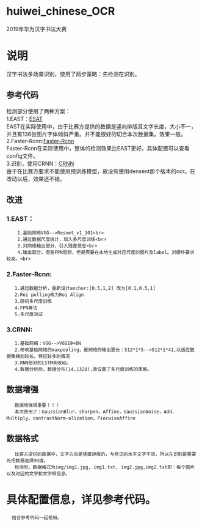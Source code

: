 # huiwei_chinese_OCR
2019年华为汉字书法大赛
# 说明
汉字书法多场景识别，使用了两步策略：先检测在识别。  
## 参考代码
检测部分使用了两种方案：  
1.EAST：[ESAT](https://github.com/argman/EAST)  
    EAST在实际使用中，由于比赛方提供的数据是竖向排版且文字长度，大小不一，并且有136张图片字体倾斜严重。并不能很好的切合本次数据集。效果一般。  
2.Faster-Rcnn:[Faster-Rcnn](https://github.com/roytseng-tw/Detectron.pytorch)  
    Faster-Rcnn在实际使用中，整体的检测效果比EAST更好。具体配置可以查看config文件。  
3.识别，使用CRNN：[CRNN](https://github.com/Sierkinhane/crnn_chinese_characters_rec)  
    由于在比赛方要求不能使用预训练模型，故没有使用densent那个版本的ocr。在改动以后，效果还不错。 
## 改进
### 1.EAST：  
        1.基础网络VGG-->Resnet_v1_101<br>
        2.通过数据尺度统计，加入多尺度训练<br>
        3.对网络输出部分，引入残差信息<br>
        4.输出部分，借鉴FPN思想，但是需要在本地生成对应尺度的图片及label。对硬件要求较高。<br>
### 2.Faster-Rcnn:  
       1.通过数据分析，重新设计anchor:[0.5,1,2] 改为[0.1,0.5,1]  
       2.Roi polling改为Roi Align   
       3.随机多尺度训练  
       4.FPN算法  
       5.多尺度测试  
### 3.CRNN:  
       1.基础网络：VGG-->VGG19+BN  
       2.修改基础网络的maxpooling，是网络的输出更长：512*1*5-->512*1*41,以适应数据集横向较长，特征较多的情况  
       3.RNN部分的LSTM未改动。
       4.数据分析后，数据分布(14,1320),故设置了多尺度训练的策略。
## 数据增强
       数据增强很重要！！！  
       本次使用了：GaussianBlur，sharpen，Affine，GaussianNoise，Add，Multiply，contrastNorm-alization，PiecwiseAffine  
## 数据格式
       比赛方提供的数据中，文字方向是竖直排版的，与常见的水平文字不同，所以在识别是需要先把数据选择90度。
       检测时，数据格式为img/img1.jpg, img1.txt, img2.jpg,img2.txt即：每个图片以及对应的文字和文字框信息。

# 具体配置信息，详见参考代码。
      结合参考代码一起使用。
